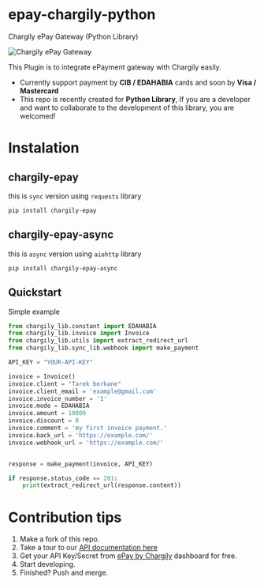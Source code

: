 # epay-chargily-python
Chargily ePay Gateway (Python Library)

![Chargily ePay Gateway](https://raw.githubusercontent.com/Chargily/epay-gateway-php/main/assets/banner-1544x500.png "Chargily ePay Gateway")

This Plugin is to integrate ePayment gateway with Chargily easily.
- Currently support payment by **CIB / EDAHABIA** cards and soon by **Visa / Mastercard** 
- This repo is recently created for **Python Library**, If you are a developer and want to collaborate to the development of this library, you are welcomed!

# Instalation
## chargily-epay
this is `sync` version using `requests` library 
```
pip install chargily-epay
```


## chargily-epay-async
this is `async` version using `aiohttp` library
```
pip install chargily-epay-async
```

## Quickstart 
Simple example
```py
from chargily_lib.constant import EDAHABIA
from chargily_lib.invoice import Invoice
from chargily_lib.utils import extract_redirect_url
from chargily_lib.sync_lib.webhook import make_payment

API_KEY = "YOUR-API-KEY"

invoice = Invoice()
invoice.client = "Tarek berkane"
invoice.client_email = 'example@gmail.com'
invoice.invoice_number = '1'
invoice.mode = EDAHABIA
invoice.amount = 10000 
invoice.discount = 0
invoice.comment = 'my first invoice payment.'
invoice.back_url = 'https://example.com/'
invoice.webhook_url = 'https://example.com/'


response = make_payment(invoice, API_KEY)

if response.status_code == 201:
    print(extract_redirect_url(response.content))
```

# Contribution tips
1. Make a fork of this repo.
2. Take a tour to our [API documentation here](https://dev.chargily.com/docs/#/epay-api)
3. Get your API Key/Secret from [ePay by Chargily](https://epay.chargily.com) dashboard for free.
4. Start developing.
5. Finished? Push and merge.
